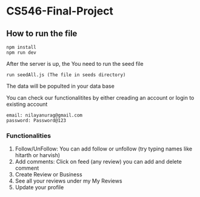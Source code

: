 # CS546-Final-Project

## How to run the file
```
npm install
npm run dev
```

After the server is up, the You need to run the seed file 

```
run seedAll.js (The file in seeds directory)
```

The data will be populted in your data base

You can check our functionalitites by either creading an account or login to existing account

```
email: nilayanurag@gmail.com
password: Password@123
```

### Functionalities

1. Follow/UnFollow: You can add follow or unfollow (try typing names like hitarth or harvish)
2. Add comments: Click on feed (any review) you can add and delete comment
3. Create Review or Business
4. See all your reviews under my My Reviews
5. Update your profile  

